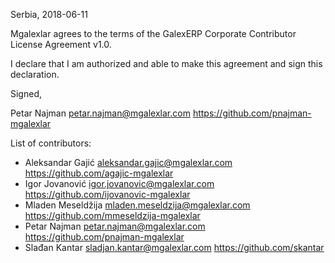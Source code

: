 Serbia, 2018-06-11

Mgalexlar agrees to the terms of the GalexERP Corporate Contributor License
Agreement v1.0.

I declare that I am authorized and able to make this agreement and sign this
declaration.

Signed,

Petar Najman petar.najman@mgalexlar.com https://github.com/pnajman-mgalexlar

List of contributors:

- Aleksandar Gajić aleksandar.gajic@mgalexlar.com https://github.com/agajic-mgalexlar
- Igor Jovanović igor.jovanovic@mgalexlar.com https://github.com/ijovanovic-mgalexlar
- Mladen Meseldžija mladen.meseldzija@mgalexlar.com https://github.com/mmeseldzija-mgalexlar
- Petar Najman petar.najman@mgalexlar.com https://github.com/pnajman-mgalexlar
- Slađan Kantar sladjan.kantar@mgalexlar.com https://github.com/skantar
